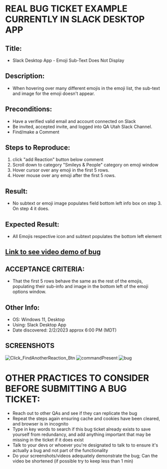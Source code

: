 <h1>REAL BUG TICKET EXAMPLE CURRENTLY IN SLACK DESKTOP APP</h1>

<h2>Title:</h2>

- Slack Desktop App - Emoji Sub-Text Does Not Display

<h2>Description:</h2>

- When hovering over many different emojis in the emoji list, the sub-text and image for the emoji doesn't appear.

<h2>Preconditions:</h2>

- Have a verified valid email and account connected on Slack
- Be invited, accepted invite, and logged into QA Utah Slack Channel.
- Find/make a Comment

<h2>Steps to Reproduce:</h2>

1. click "add Reaction" button below comment
2. Scroll down to category "Smileys & People" category on emoji window
3. Hover cursor over any emoji in the first 5 rows.
4. Hover mouse over any emoji after the first 5 rows.

<h2>Result:</h2>

- No subtext or emoji image populates field bottom left info box on step 3. On step 4 it does.

<h2>Expected Result:</h2>

- All Emojis respective icon and subtext populates the bottom left element

<h2><a href="https://www.screencast.com/t/bVxHWD2Sdl">Link to see video demo of bug<a></h2>

<h2>ACCEPTANCE CRITERIA:</h2>
  
- That the first 5 rows behave the same as the rest of the emojis, populating their sub-info and image in the bottom left of the emoji options window.

<h2>Other Info:</h2>
  
- OS: Windows 11, Desktop
- Using: Slack Desktop App
- Date discovered: 2/2/2023 approx 6:00 PM (MDT)

  
<h2>SCREENSHOTS</h2>

![Click_FindAnotherReaction_Btn](https://github.com/LavaMonster117/portfolio/assets/124396791/1dd1fe39-fbf0-4a71-bd17-c15efdcceb63)
![commandPresent](https://github.com/LavaMonster117/portfolio/assets/124396791/37074820-7ebb-460a-8957-7a5dc1148b31)
![bug](https://github.com/LavaMonster117/portfolio/assets/124396791/8d3d1f26-f97d-4d07-a036-7e441e2c20c5)



<h1>OTHER PRACTICES TO CONSIDER BEFORE SUBMITTING A BUG TICKET:</h1>

- Reach out to other QAs and see if they can replicate the bug
- Repeat the steps again ensuring cache and cookies have been cleared, and browser is in incognito
- Type in key words to search if this bug ticket already exists to save yourself from redundancy, and add anything important that may be missing in the ticket if it does exist
- Talk to your devs or whoever you're designated to talk to to ensure it's actually a bug and not part of the functionality
- Do your screenshots/videos adequately demonstrate the bug; Can the video be shortened (if possible try to keep less than 1 min)
